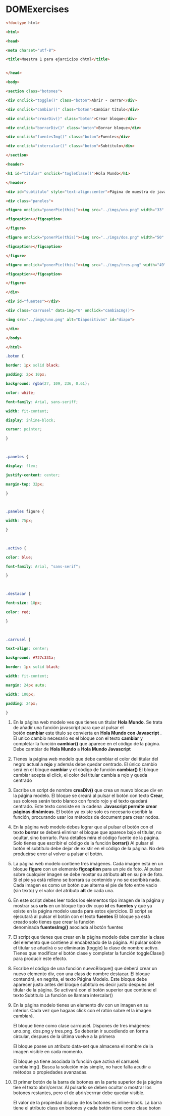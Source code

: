 # DOMExercises

``` html
<!doctype html>

<html>

<head>

<meta charset="utf-8">

<title>Muestra 1 para ejarcicios dhtml</title>


</head>

<body>

<section class="botones">

<div onclick="toggle()" class="boton">Abrir - cerrar</div>

<div onclick="cambiar()" class="boton">Cambiar título</div>

<div onclick="crearDiv()" class="boton">Crear bloque</div>

<div onclick="borrarDiv()" class="boton">Borrar bloque</div>

<div onclick="fuentesImg()" class="boton">Fuentes</div>

<div onclick="intercalar()" class="boton">Subtitulo</div>

</section>

<header>

<h1 id="titular" onclick="togleClase()">Hola Mundo</h1>

</header>

<div id="subtitulo" style="text-align:center">Página de muestra de javascript dhtml</div>

<div class="paneles">

<figure onclick="ponerPie(this)"><img src="../imgs/uno.png" width="33" height="75" alt="Número 1" />

<figcaption></figcaption>

</figure>

<figure onclick="ponerPie(this)"><img src="../imgs/dos.png" width="50" height="75" alt="Número 2" />

<figcaption></figcaption>

</figure>

<figure onclick="ponerPie(this)"><img src="../imgs/tres.png" width="49" height="75" alt="Número 3" />

<figcaption></figcaption>

</figure>

</div>

<div id="fuentes"></div>

<div class="carrusel" data-img="0" onclick="cambiaImg()">

<img src="../imgs/uno.png" alt="Diapositivas" id="diapo">

</div>

</body>

</html>

```

```css
.boton {

border: 1px solid black;

padding: 2px 10px;

background: rgba(27, 109, 236, 0.61);

color: white;

font-family: Arial, sans-seriff;

width: fit-content;

display: inline-block;

cursor: pointer;

}

  

.paneles {

display: flex;

justify-content: center;

margin-top: 32px;

}

  

.paneles figure {

width: 75px;

}

  

.activo {

color: blue;

font-family: Arial, "sans-serif";

}

  

.destacar {

font-size: 18px;

color: red;

}

  

.carrusel {

text-align: center;

background: #727c331a;

border: 1px solid black;

width: fit-content;

margin: 24px auto;

width: 100px;

padding: 24px;

}
```


1. En la página web modelo ves que tienes un titular **Hola Mundo**. Se trata de añadir una función javascript para que al pulsar el botón **cambiar** este título se convierta en **Hola Mundo con Javascript** . El unico cambio necesario es el bloque con el texto **cambiar** y  completar la función **cambiar()** que aparece en el código de la página.
	Debe cambiar de **Hola Mundo** a **Hola Mundo Javascript**

2. Tienes la página web modelo que debe cambiar el color del titular del negro actual a **rojo** y además debe quedar centrado. El único cambio será en el bloque **cambiar** y el código de función **cambiar()**
	El bloque cambiar acepta el click, el color del titular cambia a rojo y queda centrado

3. Escribe un script de nombre **creaDiv()** que crea un nuevo bloque div en la página modelo. El bloque se creará al pulsar el botón con texto **Crear**, sus colores serán texto blanco con fondo rojo y el texto quedará centrado. Este texto consiste en la cadena  **Javascript permite crear páginas dinámicas**.
	El botón ya existe solo es necesario escribir la función, procurando usar los métodos de document para crear nodos.
	
4. En la página web modelo debes lograr que al pulsar el botón con el texto **borrar** se deberá eliminar el bloque que aparece bajo el titular, no ocultar, sino borrarlo. Para detalles mira el código fuente de la página. Solo tienes que escribir el código de la función **borrar()**
	Al pulsar el botón el subtítulo debe dejar de existir en el código de la página. No deb producirse error al volver a pulsar el botón.

5. La página web modelo contiene tres imágenes. Cada imagen está en un bloque **figure** con un elemento **figcaption** para un pie de foto. Al pulsar sobre cualquier imagen se debe mostar su atributo **alt** en su pie de foto. Si el pie ya está relleno se borrará su contenido y no se escribirá nada.
	Cada imagen es como un botón que alterna el pie de foto entre vacio (sin texto) y el valor del atributo **alt** de cada una.  
	
6. En este script debes leer todos los elementos tipo imagen de la página y mostrar sus **urls** en un bloque tipo div cuyo **id** es **fuentes** y que ya existe en la página modelo usada para estos ejercicios. El script se ejecutará al pulsar el botón con el texto **fuentes**
	El bloque ya está creado solo tienes que crear la función denominada **fuentesImg()** asociada al botón fuentes

7. El script que tienes que crear en la página modelo debe cambiar la clase del elemento que contiene al encabezado de la página. Al pulsar sobre el titular se añadirá o se eliminarás (toggle) la clase de nombre activo.
	Tienes que modificar el botón clase y completar la función toggleClase() para producir este efecto.

8. Escribe el código de una función nuevoBloque() que deberá crear un nuevo elemento div, con una class de nombre destacar. El bloque contendrá, en negrita, el texto Página Modelo. Este bloque debe aparecer justo antes del bloque subtitulo es decir justo después del titular de la página. Se activará con el botón superior que contiene el texto Subtitulo
	La función se llamara intercalar()

9. En la página modelo tienes un elemento div con un imagen en su interior. Cada vez que hagaas click con el ratón sobre el la imagen cambiará.
	
	El bloque tiene como clase carrousel. Dispones de tres imágenes: uno.png, dos.png y tres.png. Se deberán ir sucediendo en forma circular, despues de la última vuelve a la primera
	
	El bloque posee un atributo data-set que almacena el nombre de la imagen visible en cada momento.
	
	El bloque ya tiene asociada la función que activa el carrusel: cambiaImg(). Busca la solución más simple, no hace falta acudir a métodos o propiedades avanzadas.
 
10. El primer botón de la barra de botones en la parte superior de ja página tiee el texto abrir/cerrar. Al pulsarlo se deben ocultar o mostrar los botones restantes, pero el de abrir/cerrrar debe quedar visible.
	
	El valor de la propiedad display de los botones es inline-block. La barra tiene el atributo class en botones y cada botón tiene como clase boton
